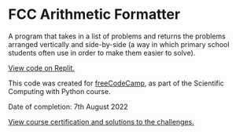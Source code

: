 # FCC Arithmetic Formatter

A program that takes in a list of problems and returns the problems arranged vertically and side-by-side (a way in which primary school students often use in order to make them easier to solve).

[View code on Replit.](https://replit.com/@SA907/FCC-Arithmetic-Formatter?v=1)

This code was created for [freeCodeCamp](https://www.freecodecamp.org/), as part of the Scientific Computing with Python course.

Date of completion: 7th August 2022

[View course certification and solutions to the challenges.](https://www.freecodecamp.org/certification/SA9102/scientific-computing-with-python-v7)
